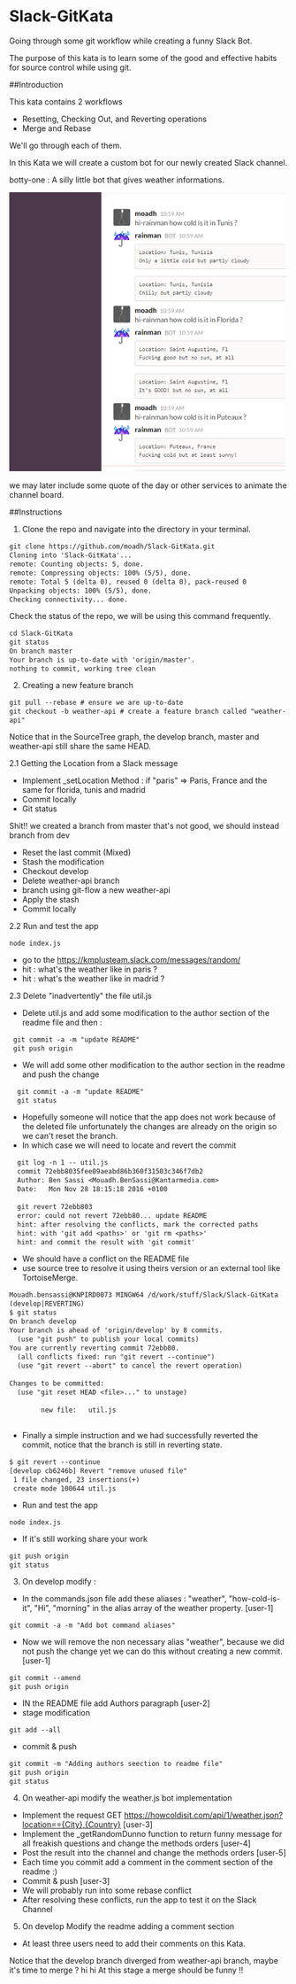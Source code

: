 # Slack-GitKata
Going through some git workflow while creating a funny Slack Bot.

The purpose of this kata is to learn some of the good and effective habits for source control while using git. 

##Introduction

This kata contains 2 workflows 

* Resetting, Checking Out, and Reverting operations
* Merge and Rebase

We'll go through each of them.

In this Kata we will create a custom bot for our newly created Slack channel.

botty-one : A silly little bot that gives weather informations.

<img src = "https://raw.githubusercontent.com/moadh/bottyslack/master/Capture.PNG" width = 500>


we may later include some quote of the day or other services to animate the channel board.



##Instructions

1. Clone the repo and navigate into the directory in your terminal.
```
git clone https://github.com/moadh/Slack-GitKata.git
Cloning into 'Slack-GitKata'...
remote: Counting objects: 5, done.
remote: Compressing objects: 100% (5/5), done.
remote: Total 5 (delta 0), reused 0 (delta 0), pack-reused 0
Unpacking objects: 100% (5/5), done.
Checking connectivity... done.
```
Check the status of the repo, we will be using this command frequently.
```
cd Slack-GitKata
git status
On branch master
Your branch is up-to-date with 'origin/master'.
nothing to commit, working tree clean
``` 

2. Creating a new feature branch 
```
git pull --rebase # ensure we are up-to-date
git checkout -b weather-api # create a feature branch called "weather-api"
```

Notice that in the SourceTree graph, the develop branch, master and weather-api still share the same HEAD.

2.1 Getting the Location from a Slack message
* Implement _setLocation Method : if "paris" => Paris, France and the same for florida, tunis and madrid
* Commit locally
* Git status

Shit!! we created a branch from master that's not good, we should instead branch from dev


* Reset the last commit (Mixed)
* Stash the modification
* Checkout develop
* Delete weather-api branch
* branch using git-flow a new weather-api
* Apply the stash
* Commit locally

2.2 Run and test the app
```
node index.js
```
* go to the https://kmplusteam.slack.com/messages/random/
* hit : what's the weather like in paris ?
* hit : what's the weather like in madrid ?


2.3 Delete "inadvertently" the file util.js
* Delete util.js and add some modification to the author section of the readme file and then :
```
 git commit -a -m "update README"
 git push origin
```

* We will add some other modification to the author section in the readme and push the change
```
  git commit -a -m "update README"
  git status
```

* Hopefully someone will notice that the app does not work because of the deleted file
 unfortunately the changes are already on the origin so we can't reset the branch.
* In which case we will need to locate and revert the commit
```
  git log -n 1 -- util.js
  commit 72ebb8035fee09aeabd86b360f31503c346f7db2
  Author: Ben Sassi <Mouadh.BenSassi@Kantarmedia.com>
  Date:   Mon Nov 28 18:15:18 2016 +0100

  git revert 72ebb803
  error: could not revert 72ebb80... update README
  hint: after resolving the conflicts, mark the corrected paths
  hint: with 'git add <paths>' or 'git rm <paths>'
  hint: and commit the result with 'git commit'
```

* We should have a conflict on the README file
* use source tree to resolve it using theirs version or an external tool like TortoiseMerge.
```
Mouadh.bensassi@KNPIRD0073 MINGW64 /d/work/stuff/Slack/Slack-GitKata (develop|REVERTING)
$ git status
On branch develop
Your branch is ahead of 'origin/develop' by 8 commits.
  (use "git push" to publish your local commits)
You are currently reverting commit 72ebb80.
  (all conflicts fixed: run "git revert --continue")
  (use "git revert --abort" to cancel the revert operation)

Changes to be committed:
  (use "git reset HEAD <file>..." to unstage)

        new file:   util.js


```

* Finally a simple instruction and we had successfully reverted the commit, notice that the branch is still in reverting state.
```
$ git revert --continue
[develop cb6246b] Revert "remove unused file"
 1 file changed, 23 insertions(+)
 create mode 100644 util.js
```

* Run and test the app
```
node index.js
```
* If it's still working share your work
```
git push origin
git status
```


3. On develop modify :

* In the commands.json file add these aliases : "weather", "how-cold-is-it", "Hi", "morning" in the alias array 
of the weather property. [user-1]
```
git commit -a -m "Add bot command aliases"
```
* Now we will remove the non necessary alias "weather", because we did not push the change yet we can do this without creating a new commit. [user-1]
```
git commit --amend
git push origin
```

* IN the README file add Authors paragraph [user-2]
* stage modification
```
git add --all
```
* commit & push
```
git commit -m "Adding authors seection to readme file"
git push origin
git status
```

4. On weather-api modify the weather.js bot implementation

* Implement the request GET https://howcoldisit.com/api/1/weather.json?location=={City},{Country} [user-3]
* Implement the _getRandomDunno function to return funny message for all freakish questions and change the methods orders [user-4]
* Post the result into the channel and change the methods orders [user-5]
* Each time you commit add a comment in the comment section of the readme :)
* Commit & push [user-3]
* We will probably run into some rebase conflict
* After resolving these conflicts, run the app to test it on the Slack Channel

5. On develop Modify the readme adding a comment section
* At least three users need to add their comments on this Kata. 
 

Notice that the develop branch diverged from weather-api branch, maybe it's time to merge ? hi hi
At this stage a merge should be funny !!






